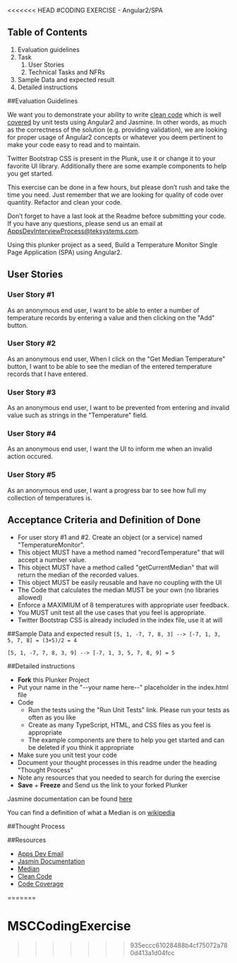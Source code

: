 <<<<<<< HEAD
#CODING EXERCISE - Angular2/SPA

## Table of Contents
1. Evaluation guidelines
2. Task
    1. User Stories
    2. Technical Tasks and NFRs
3. Sample Data and expected result
4. Detailed instructions

##Evaluation Guidelines 

We want you to demonstrate your ability to write [clean code][uncle bob] which is well [covered][code coverage] by unit tests using Angular2 and Jasmine. In other words, as much as the correctness of the solution (e.g. providing validation), we are looking for proper usage of Angular2 concepts or whatever you deem pertinent to make your code easy to read and to maintain.

Twitter Bootstrap CSS is present in the Plunk, use it or change it to your favorite UI library. Additionally there are some example components to help you get started. 

This exercise can be done in a few hours, but please don’t rush and take the time you need. Just remember that we are looking for quality of code over quantity. Refactor and clean your code.

Don’t forget to have a last look at the Readme before submitting your code. If you have any questions, please send us an email at [AppsDevInterviewProcess@teksystems.com][AppsDev].

Using this plunker project as a seed, Build a Temperature Monitor Single Page Application (SPA) using Angular2.

## User Stories 

### User Story #1
As an anonymous end user, I want to be able to enter a number of temperature records by entering a value and then clicking on the "Add" button.

### User Story #2
As an anonymous end user,  When I click on the "Get Median Temperature" button, I want to be able to see the median of the entered temperature records that I have entered.

### User Story #3
As an anonymous end user, I want to be prevented from entering and invalid value such as strings in the "Temperature" field.

### User Story #4
As an anonymous end user, I want the UI to inform me when an invalid action occured.

### User Story #5
As an anonymous end user, I want a progress bar to see how full my collection of temperatures is.


## Acceptance Criteria and Definition of Done
- For user story #1 and #2. Create an object (or a service) named "TemperatureMonitor". 
- This object MUST have a method named "recordTemperature" that will accept a number value.
- This object MUST have a method called "getCurrentMedian" that will return the median of the recorded values.
- This object MUST be easily reusable and have no coupling with the UI
- The Code that calculates the median MUST be your own (no libraries allowed)
- Enforce a MAXIMIUM of 8 temperatures with appropriate user feedback.
- You MUST unit test all the use cases that you feel is appropriate.
- Twitter Bootstrap CSS is already included in the index file, use it at will

##Sample Data and expected result
```[5, 1, -7, 7, 8, 3] --> [-7, 1, 3, 5, 7, 8] = (3+5)/2 = 4```

```[5, 1, -7, 7, 8, 3, 9] --> [-7, 1, 3, 5, 7, 8, 9] = 5```


##Detailed instructions

- **Fork** this Plunker Project
- Put your name in the "--your name here--" placeholder in the index.html file
- Code
    - Run the tests using the "Run Unit Tests" link. Please run your tests as often as you like
    - Create as many TypeScript, HTML, and CSS files as you feel is appropriate
    - The example components are there to help you get started and can be deleted if you think it appropriate
- Make sure you unit test your code
- Document your thought processes in this readme under the heading "Thought Process"
- Note any resources that you needed to search for during the exercise 
- **Save** + **Freeze** and Send us the link to your forked Plunker

Jasmine documentation can be found [here][Jasmine]

You can find a definition of what a Median is on [wikipedia][Median]

##Thought Process


##Resources

- [Apps Dev Email][AppsDev]
- [Jasmin Documentation][Jasmine]
- [Median][Median]
- [Clean Code][uncle bob]
- [Code Coverage][code coverage]

[AppsDev]: mailto:AppsDevInterviewProcess@teksystems.com
[Jasmine]: http://jasmine.github.io/2.4/introduction.html
[Median]: http://en.wikipedia.org/wiki/Median
[uncle bob]: https://www.amazon.com/Clean-Code-Handbook-Software-Craftsmanship/dp/0132350882
[code coverage]: https://en.wikipedia.org/wiki/Code_coverage
=======
# MSCCodingExercise
>>>>>>> 935eccc61028488b4cf75072a780d413a1d04fcc
